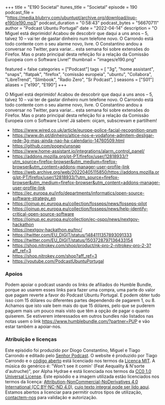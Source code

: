 +++
title = "E190 Societal"
itunes_title = "Societal"
episode = 190
podcast_file = "https://media.blubrry.com/ubuntupt/archive.org/download/pup-e190/e190.mp3"
podcast_duration = "0:58:43"
podcast_bytes = "56670711"
author = "Podcast Ubuntu Portugal"
date = "2022-04-14"
description = "O Miguel está deprimido! Acabou de descobrir que daqui a uns anos – 5, talvez 10 – vai ter de gastar dinheiro num telefone novo. O Carrondo está todo contente com o seu alarme novo, livre. O Constantino andou a conversar no Twitter, para variar… esta semana foi sobre extensões do Firefox. Mas o prato principal desta refeição foi a relação da Comissão Europeia com o Software Livre!"
thumbnail = "images/e190.png"

featured = false
categories = ["Podcast"]
tags = [
  "3g",
  "home assistant",
  "snaps",
  "flatpak",
  "firefox",
  "comissão europeia",
  "ubuntu",
  "Collabora",
  "LibreTrend",
  "Slimbook",
  "Radio Zero",
  "Sr Podcast",
]
seasons = ["S01"]
aliases = ["e190", "E190"]
+++

O Miguel está deprimido! Acabou de descobrir que daqui a uns anos – 5, talvez 10 – vai ter de gastar dinheiro num telefone novo. O Carrondo está todo contente com o seu alarme novo, livre. O Constantino andou a conversar no Twitter, para variar… esta semana foi sobre extensões do Firefox. Mas o prato principal desta refeição foi a relação da Comissão Europeia com o Software Livre!
Já sabem: oiçam, subscrevam e partilhem!

* https://www.wired.co.uk/article/europe-police-facial-recognition-prum
* https://www.dn.pt/dinheiro/altice-nos-e-vodafone-admitem-desligar-rede-3g-mas-ainda-nao-ha-calendario-14760509.html
* https://github.com/popey/unsnap
* https://www.home-assistant.io/integrations/alarm_control_panel/
* https://addons.mozilla.org/pt-PT/firefox/user/12818933/?utm_source=firefox-browser&utm_medium=firefox-browser&utm_content=addons-manager-user-profile-link
* https://web.archive.org/web/20220405115850/https://addons.mozilla.org/pt-PT/firefox/user/12818933/?utm_source=firefox-browser&utm_medium=firefox-browser&utm_content=addons-manager-user-profile-link
* https://ec.europa.eu/info/departments/informatics/open-source-software-strategy_en
* https://joinup.ec.europa.eu/collection/fosseps/news/fosseps-pilot
* https://joinup.ec.europa.eu/collection/fosseps/news/help-identify-critical-open-source-software
* https://joinup.ec.europa.eu/collection/ec-ospo/news/nextgov-hackathon
* https://nextgov-hackathon.eu/tnc/
* https://twitter.com/EU_DIGIT/status/1484111357893091333
* https://twitter.com/EU_DIGIT/status/1503728797136433154
* https://shop.nitrokey.com/shop/product/nk-pro-2-nitrokey-pro-2-3?aff_ref=3
* https://shop.nitrokey.com/shop?aff_ref=3
* https://youtube.com/PodcastUbuntuPortugal


### Apoios
Podem apoiar o podcast usando os links de afiliados do Humble Bundle, porque ao usarem esses links para fazer uma compra, uma parte do valor que pagam reverte a favor do Podcast Ubuntu Portugal.
E podem obter tudo isso com 15 dólares ou diferentes partes dependendo de pagarem 1, ou 8.
Achamos que isto vale bem mais do que 15 dólares, pelo que se puderem paguem mais um pouco mais visto que têm a opção de pagar o quanto quiserem.
Se estiverem interessados em outros bundles não listados nas notas usem o link https://www.humblebundle.com/?partner=PUP e vão estar também a apoiar-nos.

### Atribuição e licenças
Este episódio foi produzido por Diogo Constantino, Miguel e Tiago Carrondo e editado pelo [Senhor Podcast](https://senhorpodcast.pt/).
O website é produzido por Tiago Carrondo e o [código aberto](https://gitlab.com/podcastubuntuportugal/website) está licenciado nos termos da [Licença MIT](https://gitlab.com/podcastubuntuportugal/website/main/LICENSE).
A música do genérico é: "Won't see it comin' (Feat Aequality & N'sorte d'autruche)", por Alpha Hydrae e está licenciada nos termos da [CC0 1.0 Universal License](https://creativecommons.org/publicdomain/zero/1.0/).
Este episódio e a imagem utilizada estão licenciados nos termos da licença: [Attribution-NonCommercial-NoDerivatives 4.0 International (CC BY-NC-ND 4.0)](https://creativecommons.org/licenses/by-nc-nd/4.0/), [cujo texto integral pode ser lido aqui](https://creativecommons.org/licenses/by-nc-nd/4.0/legalcode). Estamos abertos a licenciar para permitir outros tipos de utilização, [contactem-nos](https://podcastubuntuportugal.org/contactos) para validação e autorização.

